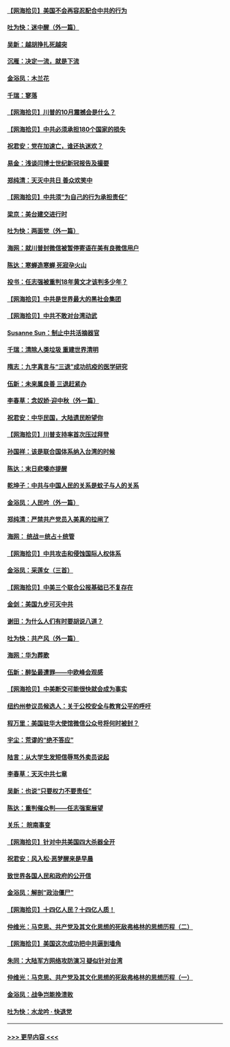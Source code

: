 #### [【网海拾贝】美国不会再容忍配合中共的行为](../pages/nsc993/n12433808.md?t=09280651) 
#### [吐为快：迷中醒（外一篇）](../pages/nsc993/n12433585.md?t=09280651) 
#### [吴新：越胡挣扎死越突](../pages/nsc993/n12433562.md?t=09280651) 
#### [沉雁：决定一流，就是下流](../pages/nsc993/n12432128.md?t=09280651) 
#### [金浴凤：木兰花](../pages/nsc993/n12432124.md?t=09280651) 
#### [千瑞：寥落](../pages/nsc993/n12432071.md?t=09280651) 
#### [【网海拾贝】川普的10月震撼会是什么？](../pages/nsc993/n12431624.md?t=09280651) 
#### [【网海拾贝】中共必须承担180个国家的损失](../pages/nsc993/n12428893.md?t=09280651) 
#### [祝君安：党在加速亡，谁还执迷欢？](../pages/nsc993/n12428652.md?t=09280651) 
#### [易金：浅谈闫博士世纪新冠报告及撮要](../pages/nsc993/n12426822.md?t=09280651) 
#### [郑纯清：天灭中共日 善众欢笑中](../pages/nsc993/n12426784.md?t=09280651) 
#### [【网海拾贝】中共须“为自己的行为承担责任”](../pages/nsc993/n12426067.md?t=09280651) 
#### [梁京：美台建交进行时](../pages/nsc993/n12424066.md?t=09280651) 
#### [吐为快：两面党（外一篇）](../pages/nsc993/n12424043.md?t=09280651) 
#### [海网：就川普封微信被暂停寄语在美有良微信用户](../pages/nsc993/n12424021.md?t=09280651) 
#### [陈达：寒蝉造寒蝉 死寂孕火山](../pages/nsc993/n12423958.md?t=09280651) 
#### [投书：任志强被重判18年黄文才该判多少年？](../pages/nsc993/n12423672.md?t=09280651) 
#### [【网海拾贝】中共是世界最大的黑社会集团](../pages/nsc993/n12423543.md?t=09280651) 
#### [【网海拾贝】中共不敢对台湾动武](../pages/nsc993/n12421418.md?t=09280651) 
#### [Susanne Sun：制止中共活摘器官](../pages/nsc993/n12419654.md?t=09280651) 
#### [千瑞：清除人类垃圾 重建世界清明](../pages/nsc993/n12419414.md?t=09280651) 
#### [隋志：九字真言与“三退”成功抗疫的医学研究](../pages/nsc993/n12419248.md?t=09280651) 
#### [伍新：未来属良善 三退赶紧办](../pages/nsc993/n12418496.md?t=09280651) 
#### [李春草：念奴娇·迎中秋（外一篇）](../pages/nsc993/n12418465.md?t=09280651) 
#### [祝君安：中华民国，大陆遗民盼望你](../pages/nsc993/n12418089.md?t=09280651) 
#### [【网海拾贝】川普支持率首次压过拜登](../pages/nsc993/n12418050.md?t=09280651) 
#### [孙国祥：该是联合国体系纳入台湾的时候](../pages/nsc993/n12417369.md?t=09280651) 
#### [陈达：末日悲嚎亦提醒](../pages/nsc993/n12416736.md?t=09280651) 
#### [乾坤子：中共与中国人民的关系是蚊子与人的关系](../pages/nsc993/n12416632.md?t=09280651) 
#### [金浴凤：人民吟（外一篇）](../pages/nsc993/n12416567.md?t=09280651) 
#### [郑纯清：严禁共产党员入美真的拉闸了](../pages/nsc993/n12416550.md?t=09280651) 
#### [海网： 统战＝统占＋统管](../pages/nsc993/n12416404.md?t=09280651) 
#### [【网海拾贝】中共攻击和侵蚀国际人权体系](../pages/nsc993/n12416250.md?t=09280651) 
#### [金浴凤：采莲女（三首）](../pages/nsc993/n12415517.md?t=09280651) 
#### [【网海拾贝】中美三个联合公报基础已不复存在](../pages/nsc993/n12415054.md?t=09280651) 
#### [金剑：美国九步可灭中共](../pages/nsc993/n12413183.md?t=09280651) 
#### [谢田：为什么人们有时要胡说八道？](../pages/nsc993/n12411861.md?t=09280651) 
#### [吐为快：共产风（外一篇）](../pages/nsc993/n12411761.md?t=09280651) 
#### [海网：华为葬歌](../pages/nsc993/n12410381.md?t=09280651) 
#### [伍新：醉坠最遭罪——中欧峰会观感](../pages/nsc993/n12410364.md?t=09280651) 
#### [【网海拾贝】中美断交可能很快就会成为事实](../pages/nsc993/n12409495.md?t=09280651) 
#### [纽约州参议员候选人：关于公校安全与教育公平的呼吁](../pages/nsc993/n12409228.md?t=09280651) 
#### [程万里：美国驻华大使馆微信公众号将何时被封？](../pages/nsc993/n12407397.md?t=09280651) 
#### [宇尘：荒谬的“绝不答应”](../pages/nsc993/n12407360.md?t=09280651) 
#### [陆言：从大学生发短信辱骂外卖员说起](../pages/nsc993/n12407285.md?t=09280651) 
#### [李春草：天灭中共七章](../pages/nsc993/n12406988.md?t=09280651) 
#### [吴新：也说“只要权力不要责任”](../pages/nsc993/n12406966.md?t=09280651) 
#### [陈达：重判催众判——任志强案展望](../pages/nsc993/n12404540.md?t=09280651) 
#### [关乐： 皖南事变](../pages/nsc993/n12404288.md?t=09280651) 
#### [【网海拾贝】针对中共美国四大杀器全开](../pages/nsc993/n12404172.md?t=09280651) 
#### [祝君安：风入松‧恶梦醒来是早晨](../pages/nsc993/n12401953.md?t=09280651) 
#### [致世界各国人民和政府的公开信](../pages/nsc993/n12401824.md?t=09280651) 
#### [金浴凤：解剖“政治僵尸”](../pages/nsc993/n12401808.md?t=09280651) 
#### [【网海拾贝】十四亿人民？十四亿人质！](../pages/nsc993/n12401708.md?t=09280651) 
#### [仲维光：马克思、共产党及其文化思想的死敌弗格林的思想历程（二）](../pages/nsc993/n12399107.md?t=09280651) 
#### [【网海拾贝】美国这次成功把中共逼到墙角](../pages/nsc993/n12400173.md?t=09280651) 
#### [朱同：大陆军方网络攻防演习 疑似针对台湾](../pages/nsc993/n12399868.md?t=09280651) 
#### [仲维光：马克思、共产党及其文化思想的死敌弗格林的思想历程（一）](../pages/nsc993/n12398341.md?t=09280651) 
#### [金浴凤：战争岂能挽溃败](../pages/nsc993/n12398855.md?t=09280651) 
#### [吐为快：水龙吟 · 快退党](../pages/nsc993/n12398849.md?t=09280651) 

----
#### [ >>> 更早内容 <<< ](../indexes/nsc993-earlier.md)
